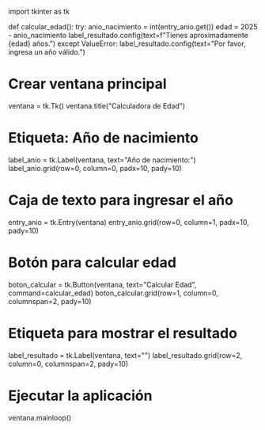 import tkinter as tk

def calcular_edad():
    try:
        anio_nacimiento = int(entry_anio.get())
        edad = 2025 - anio_nacimiento
        label_resultado.config(text=f"Tienes aproximadamente {edad} años.")
    except ValueError:
        label_resultado.config(text="Por favor, ingresa un año válido.")

# Crear ventana principal
ventana = tk.Tk()
ventana.title("Calculadora de Edad")

# Etiqueta: Año de nacimiento
label_anio = tk.Label(ventana, text="Año de nacimiento:")
label_anio.grid(row=0, column=0, padx=10, pady=10)

# Caja de texto para ingresar el año
entry_anio = tk.Entry(ventana)
entry_anio.grid(row=0, column=1, padx=10, pady=10)

# Botón para calcular edad
boton_calcular = tk.Button(ventana, text="Calcular Edad", command=calcular_edad)
boton_calcular.grid(row=1, column=0, columnspan=2, pady=10)

# Etiqueta para mostrar el resultado
label_resultado = tk.Label(ventana, text="")
label_resultado.grid(row=2, column=0, columnspan=2, pady=10)

# Ejecutar la aplicación
ventana.mainloop()